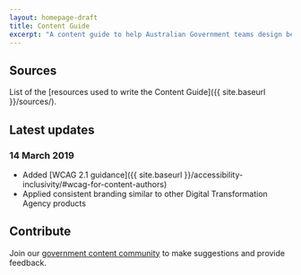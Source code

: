 ```yaml
---
layout: homepage-draft
title: Content Guide
excerpt: "A content guide to help Australian Government teams design better content. Learn how to structure content, write in plain English and create accessible content."
---
```


## Sources
List of the [resources used to write the Content Guide]({{ site.baseurl }}/sources/).

## Latest updates

### 14 March 2019

- Added [WCAG 2.1 guidance]({{ site.baseurl }}/accessibility-inclusivity/#wcag-for-content-authors)
- Applied consistent branding similar to other Digital Transformation Agency products

## Contribute

Join our [government content community](https://www.dta.gov.au/help-and-advice/communities-practice#content-design-and-strategy-community) to make suggestions and provide feedback.